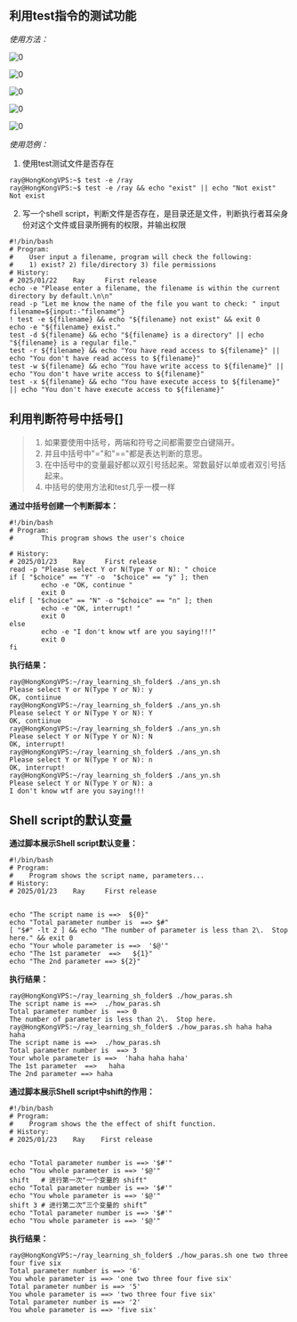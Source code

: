 ## 利用test指令的测试功能
*使用方法：*

![0](/img/14Chatper/Capture2.PNG)

![0](/img/14Chatper/Capture3.PNG)

![0](/img/14Chatper/Capture4.PNG)

![0](/img/14Chatper/Capture5.PNG)

![0](/img/14Chatper/Capture6.PNG)


*使用范例：*
1. 使用test测试文件是否存在
```Shell
ray@HongKongVPS:~$ test -e /ray
ray@HongKongVPS:~$ test -e /ray && echo "exist" || echo "Not exist"
Not exist
```

2. 写一个shell script，判断文件是否存在，是目录还是文件，判断执行者耳朵身份对这个文件或目录所拥有的权限，并输出权限
```Shell
#!/bin/bash
# Program:
#    User input a filename, program will check the following:
#    1) exist? 2) file/directory 3) file permissions
# History:
# 2025/01/22    Ray     First release
echo -e "Please enter a filename, the filename is within the current directory by default.\n\n"
read -p "Let me know the name of the file you want to check: " input
filename=${input:-"filename"}
! test -e ${filename} && echo "${filename} not exist" && exit 0
echo -e "${filename} exist."
test -d ${filename} && echo "${filename} is a directory" || echo "${filename} is a regular file." 
test -r ${filename} && echo "You have read access to ${filename}" || echo "You don't have read access to ${filename}"
test -w ${filename} && echo "You have write access to ${filename}" || echo "You don't have write access to ${filename}"
test -x ${filename} && echo "You have execute access to ${filename}" || echo "You don't have execute access to ${filename}"
```

## 利用判断符号中括号[]
> 1. 如果要使用中括号，两端和符号之间都需要空白键隔开。 
> 2. 并且中括号中"="和"=="都是表达判断的意思。
> 3. 在中括号中的变量最好都以双引号括起来。常数最好以单或者双引号括起来。
> 4. 中括号的使用方法和test几乎一模一样

**通过中括号创建一个判断脚本：**
```Shell
#!/bin/bash
# Program:
#       This program shows the user's choice   

# History:
# 2025/01/23    Ray     First release
read -p "Please select Y or N(Type Y or N): " choice
if [ "$choice" == "Y" -o  "$choice" == "y" ]; then
        echo -e "OK, continue "
        exit 0
elif [ "$choice" == "N" -o "$choice" == "n" ]; then
        echo -e "OK, interrupt! "
        exit 0
else
        echo -e "I don't know wtf are you saying!!!"
        exit 0
fi
```
**执行结果：**
```Shell
ray@HongKongVPS:~/ray_learning_sh_folder$ ./ans_yn.sh 
Please select Y or N(Type Y or N): y
OK, contiinue 
ray@HongKongVPS:~/ray_learning_sh_folder$ ./ans_yn.sh 
Please select Y or N(Type Y or N): Y
OK, contiinue 
ray@HongKongVPS:~/ray_learning_sh_folder$ ./ans_yn.sh 
Please select Y or N(Type Y or N): N
OK, interrupt! 
ray@HongKongVPS:~/ray_learning_sh_folder$ ./ans_yn.sh 
Please select Y or N(Type Y or N): n
OK, interrupt! 
ray@HongKongVPS:~/ray_learning_sh_folder$ ./ans_yn.sh 
Please select Y or N(Type Y or N): a
I don't know wtf are you saying!!!

```

## Shell script的默认变量
**通过脚本展示Shell script默认变量：**
```Shell
#!/bin/bash
# Program:
#    Program shows the script name, parameters...
# History:
# 2025/01/23    Ray     First release


echo "The script name is ==>  ${0}"
echo "Total parameter number is  ==> $#"
[ "$#" -lt 2 ] && echo "The number of parameter is less than 2\.  Stop here." && exit 0
echo "Your whole parameter is ==>  '$@'"
echo "The 1st parameter  ==>   ${1}"
echo "The 2nd parameter ==> ${2}"
```

**执行结果：**
```Shell
ray@HongKongVPS:~/ray_learning_sh_folder$ ./how_paras.sh 
The script name is ==>  ./how_paras.sh
Total parameter number is  ==> 0
The number of parameter is less than 2\.  Stop here.
ray@HongKongVPS:~/ray_learning_sh_folder$ ./how_paras.sh haha haha haha
The script name is ==>  ./how_paras.sh
Total parameter number is  ==> 3
Your whole parameter is ==>  'haha haha haha'
The 1st parameter  ==>   haha
The 2nd parameter ==> haha
```

**通过脚本展示Shell script中shift的作用：**
```Shell
#!/bin/bash
# Program:
#    Program shows the the effect of shift function.
# History:
# 2025/01/23    Ray    First release


echo "Total parameter number is ==> '$#'"
echo "You whole parameter is ==> '$@'"
shift   # 进行第一次"一个变量的 shift"
echo "Total parameter number is ==> '$#'"
echo "You whole parameter is ==> '$@'"
shift 3 # 进行第二次“三个变量的 shift”
echo "Total parameter number is ==> '$#'"
echo "You whole parameter is ==> '$@'"
```

**执行结果：**
```shell
ray@HongKongVPS:~/ray_learning_sh_folder$ ./how_paras.sh one two three four five six
Total parameter number is ==> '6'
You whole parameter is ==> 'one two three four five six'
Total parameter number is ==> '5'
You whole parameter is ==> 'two three four five six'
Total parameter number is ==> '2'
You whole parameter is ==> 'five six'
```